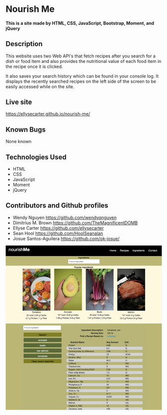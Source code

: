 # Nourish Me

#### This is a site made by HTML, CSS, JavaScript, Bootstrap, Moment, and jQuery 

## Description

This website uses two Web API's that fetch recipes after you search for a dish or food item and also provides the nutritional value of each food item in the recipe once it is clicked. 

It also saves your search history which can be found in your console log. It displays the recently searched recipes on the left side of the screen to be easily accessed while on the site.


## Live site 
https://ellysecarter.github.io/nourish-me/ 

## Known Bugs
None known


## Technologies Used
* HTML
* CSS
* JavaScript
* Moment
* jQuery

## Contributors and Github profiles
* Wendy Nguyen https://github.com/wendyqnguyen 
* Dimitrius M. Brown https://github.com/TheMagnificentDOMB
* Ellyse Carter https://github.com/ellysecarter 
* Sean Hool https://github.com/HoolSeanalan 
* Josue Santos-Aguilera https://github.com/ok-josue/ 


![screenshot](assets/images/screenshot.png)
